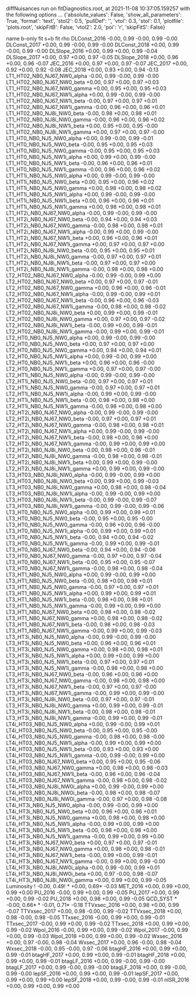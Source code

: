 diffNuisances run on fitDiagnostics.root, at 2021-11-08 10:37:05.159257 with the following options ... {'absolute_values': False, 'show_all_parameters': True, 'format': 'text', 'stol2': 0.5, 'pullDef': '', 'vtol': 0.3, 'stol': 0.1, 'plotfile': 'plots.root', 'skipFitB': False, 'vtol2': 2.0, 'poi': 'r', 'skipFitS': False}

name                                              b-only fit            s+b fit         rho
DLConst_2016                                     -0.00, 0.99        -0.00, 0.99       -0.00
DLConst_2017                                     +0.00, 0.99        -0.00, 0.99       -0.00
DLConst_2018                                     +0.00, 0.99        -0.00, 0.99       -0.00
DLSlope_2016                                     +0.00, 0.99        +0.00, 0.99       -0.04
DLSlope_2017                                     +0.00, 0.97        +0.00, 0.97       -0.05
DLSlope_2018                                     +0.00, 0.96        +0.00, 0.96       -0.07
JEC_2016                                         +0.00, 0.97        +0.00, 0.97       -0.07
JEC_2017                                         +0.00, 0.92        +0.00, 0.92       -0.08
JEC_2018                                         +0.00, 0.93        +0.00, 0.94       -0.13
LT1_HT02_NB0_NJ67_NW0_alpha                      -0.00, 0.99        -0.00, 0.99       -0.00
LT1_HT02_NB0_NJ67_NW0_beta                       +0.00, 0.97        +0.00, 0.97       +0.03
LT1_HT02_NB0_NJ67_NW0_gamma                      +0.00, 0.95        +0.00, 0.95       +0.03
LT1_HT02_NB0_NJ67_NW1i_alpha                     +0.00, 0.99        -0.00, 0.99       -0.00
LT1_HT02_NB0_NJ67_NW1i_beta                      -0.00, 0.97        +0.00, 0.97       +0.01
LT1_HT02_NB0_NJ67_NW1i_gamma                     -0.00, 0.96        +0.00, 0.96       +0.01
LT1_HT02_NB0_NJ8i_NW0_beta                       -0.00, 0.98        +0.00, 0.98       +0.01
LT1_HT02_NB0_NJ8i_NW0_gamma                      -0.00, 0.96        +0.00, 0.96       +0.02
LT1_HT02_NB0_NJ8i_NW1i_beta                      +0.00, 0.95        +0.00, 0.95       -0.00
LT1_HT02_NB0_NJ8i_NW1i_gamma                     +0.00, 0.97        +0.00, 0.97       -0.00
LT1_HT0_NB0_NJ5_NW0_alpha                        +0.00, 0.99        -0.00, 0.99       -0.01
LT1_HT0_NB0_NJ5_NW0_beta                         -0.00, 0.95        +0.00, 0.95       +0.03
LT1_HT0_NB0_NJ5_NW0_gamma                        -0.00, 0.95        +0.00, 0.95       +0.03
LT1_HT0_NB0_NJ5_NW1i_alpha                       +0.00, 0.99        +0.00, 0.99       -0.00
LT1_HT0_NB0_NJ5_NW1i_beta                        -0.00, 0.96        +0.00, 0.96       +0.01
LT1_HT0_NB0_NJ5_NW1i_gamma                       -0.00, 0.96        +0.00, 0.96       +0.02
LT1_HT1i_NB0_NJ5_NW0_alpha                       +0.00, 0.99        -0.00, 0.99       -0.00
LT1_HT1i_NB0_NJ5_NW0_beta                        +0.00, 0.95        +0.00, 0.96       +0.02
LT1_HT1i_NB0_NJ5_NW0_gamma                       +0.00, 0.98        +0.00, 0.98       +0.02
LT1_HT1i_NB0_NJ5_NW1i_alpha                      +0.00, 0.99        -0.00, 0.99       -0.00
LT1_HT1i_NB0_NJ5_NW1i_beta                       +0.00, 0.96        +0.00, 0.96       +0.01
LT1_HT1i_NB0_NJ5_NW1i_gamma                      +0.00, 0.98        +0.00, 0.98       +0.01
LT1_HT2i_NB0_NJ67_NW0_alpha                      -0.00, 0.99        -0.00, 0.99       -0.00
LT1_HT2i_NB0_NJ67_NW0_beta                       -0.00, 0.94        +0.00, 0.94       +0.03
LT1_HT2i_NB0_NJ67_NW0_gamma                      -0.00, 0.98        +0.00, 0.98       +0.01
LT1_HT2i_NB0_NJ67_NW1i_alpha                     -0.00, 0.99        +0.00, 0.99       -0.00
LT1_HT2i_NB0_NJ67_NW1i_beta                      +0.00, 0.96        +0.00, 0.96       +0.01
LT1_HT2i_NB0_NJ67_NW1i_gamma                     +0.00, 0.97        +0.00, 0.97       +0.00
LT1_HT2i_NB0_NJ8i_NW0_beta                       -0.00, 0.95        +0.00, 0.95       +0.01
LT1_HT2i_NB0_NJ8i_NW0_gamma                      -0.00, 0.97        +0.00, 0.97       +0.01
LT1_HT2i_NB0_NJ8i_NW1i_beta                      -0.00, 0.97        +0.00, 0.97       +0.00
LT1_HT2i_NB0_NJ8i_NW1i_gamma                     -0.00, 0.98        +0.00, 0.98       +0.00
LT2_HT02_NB0_NJ67_NW0_alpha                      -0.00, 0.99        -0.00, 0.99       +0.00
LT2_HT02_NB0_NJ67_NW0_beta                       +0.00, 0.97        +0.00, 0.97       -0.01
LT2_HT02_NB0_NJ67_NW0_gamma                      +0.00, 0.96        +0.00, 0.96       -0.01
LT2_HT02_NB0_NJ67_NW1i_alpha                     -0.00, 0.99        -0.00, 0.99       +0.01
LT2_HT02_NB0_NJ67_NW1i_beta                      -0.00, 0.96        +0.00, 0.96       -0.03
LT2_HT02_NB0_NJ67_NW1i_gamma                     -0.00, 0.98        +0.00, 0.98       -0.02
LT2_HT02_NB0_NJ8i_NW0_beta                       +0.00, 0.99        +0.00, 0.99       -0.01
LT2_HT02_NB0_NJ8i_NW0_gamma                      +0.00, 0.97        +0.00, 0.97       -0.02
LT2_HT02_NB0_NJ8i_NW1i_beta                      -0.00, 0.99        +0.00, 0.99       -0.01
LT2_HT02_NB0_NJ8i_NW1i_gamma                     -0.00, 0.99        +0.00, 0.99       -0.01
LT2_HT0_NB0_NJ5_NW0_alpha                        +0.00, 0.99        -0.00, 0.99       -0.00
LT2_HT0_NB0_NJ5_NW0_beta                         +0.00, 0.97        +0.00, 0.97       +0.00
LT2_HT0_NB0_NJ5_NW0_gamma                        +0.00, 0.94        +0.00, 0.94       +0.01
LT2_HT0_NB0_NJ5_NW1i_alpha                       +0.00, 0.99        -0.00, 0.99       +0.00
LT2_HT0_NB0_NJ5_NW1i_beta                        +0.00, 0.96        +0.00, 0.96       -0.00
LT2_HT0_NB0_NJ5_NW1i_gamma                       +0.00, 0.97        +0.00, 0.97       -0.00
LT2_HT1i_NB0_NJ5_NW0_alpha                       -0.00, 0.99        -0.00, 0.99       -0.00
LT2_HT1i_NB0_NJ5_NW0_beta                        -0.00, 0.97        +0.00, 0.97       +0.01
LT2_HT1i_NB0_NJ5_NW0_gamma                       -0.00, 0.97        +0.00, 0.97       +0.01
LT2_HT1i_NB0_NJ5_NW1i_alpha                      -0.00, 0.99        +0.00, 0.99       -0.00
LT2_HT1i_NB0_NJ5_NW1i_beta                       -0.00, 0.98        +0.00, 0.98       +0.00
LT2_HT1i_NB0_NJ5_NW1i_gamma                      -0.00, 0.98        +0.00, 0.98       +0.00
LT2_HT2i_NB0_NJ67_NW0_alpha                      -0.00, 0.99        -0.00, 0.99       -0.00
LT2_HT2i_NB0_NJ67_NW0_beta                       -0.00, 0.97        +0.00, 0.97       +0.01
LT2_HT2i_NB0_NJ67_NW0_gamma                      -0.00, 0.98        +0.00, 0.98       +0.01
LT2_HT2i_NB0_NJ67_NW1i_alpha                     +0.00, 0.99        -0.00, 0.99       -0.00
LT2_HT2i_NB0_NJ67_NW1i_beta                      -0.00, 0.98        +0.00, 0.98       +0.00
LT2_HT2i_NB0_NJ67_NW1i_gamma                     -0.00, 0.99        +0.00, 0.99       +0.00
LT2_HT2i_NB0_NJ8i_NW0_beta                       -0.00, 0.98        +0.00, 0.98       -0.01
LT2_HT2i_NB0_NJ8i_NW0_gamma                      -0.00, 0.98        +0.00, 0.98       -0.01
LT2_HT2i_NB0_NJ8i_NW1i_beta                      +0.00, 0.99        +0.00, 0.99       -0.00
LT2_HT2i_NB0_NJ8i_NW1i_gamma                     +0.00, 0.99        +0.00, 0.99       -0.00
LT3_HT03_NB0_NJ8i_NW0_alpha                      -0.00, 0.99        -0.00, 0.99       +0.00
LT3_HT03_NB0_NJ8i_NW0_beta                       +0.00, 0.99        +0.00, 0.99       -0.03
LT3_HT03_NB0_NJ8i_NW0_gamma                      +0.00, 0.98        +0.00, 0.98       -0.04
LT3_HT03_NB0_NJ8i_NW1i_alpha                     -0.00, 0.99        -0.00, 0.99       +0.00
LT3_HT03_NB0_NJ8i_NW1i_beta                      -0.00, 0.99        -0.00, 0.99       -0.07
LT3_HT03_NB0_NJ8i_NW1i_gamma                     -0.00, 0.99        -0.00, 0.99       -0.06
LT3_HT0_NB0_NJ5_NW0_alpha                        -0.00, 0.99        +0.00, 0.99       +0.01
LT3_HT0_NB0_NJ5_NW0_beta                         -0.00, 0.95        +0.00, 0.95       -0.00
LT3_HT0_NB0_NJ5_NW0_gamma                        -0.00, 0.96        +0.00, 0.96       -0.00
LT3_HT0_NB0_NJ5_NW1i_alpha                       -0.00, 0.99        +0.00, 0.99       +0.01
LT3_HT0_NB0_NJ5_NW1i_beta                        -0.00, 0.94        +0.00, 0.94       -0.02
LT3_HT0_NB0_NJ5_NW1i_gamma                       -0.00, 0.99        +0.00, 0.99       -0.01
LT3_HT0_NB0_NJ67_NW0_beta                        -0.00, 0.94        +0.00, 0.94       -0.06
LT3_HT0_NB0_NJ67_NW0_gamma                       -0.00, 0.97        +0.00, 0.97       -0.04
LT3_HT0_NB0_NJ67_NW1i_beta                       -0.00, 0.95        +0.00, 0.95       -0.07
LT3_HT0_NB0_NJ67_NW1i_gamma                      -0.00, 0.98        +0.00, 0.98       -0.04
LT3_HT1_NB0_NJ5_NW0_alpha                        +0.00, 0.99        -0.00, 0.99       +0.00
LT3_HT1_NB0_NJ5_NW0_beta                         -0.00, 0.98        +0.00, 0.98       +0.01
LT3_HT1_NB0_NJ5_NW0_gamma                        -0.00, 0.97        +0.00, 0.97       +0.01
LT3_HT1_NB0_NJ5_NW1i_alpha                       +0.00, 0.99        +0.00, 0.99       +0.01
LT3_HT1_NB0_NJ5_NW1i_beta                        -0.00, 0.98        +0.00, 0.98       +0.01
LT3_HT1_NB0_NJ5_NW1i_gamma                       -0.00, 0.99        +0.00, 0.99       +0.00
LT3_HT1_NB0_NJ67_NW0_beta                        +0.00, 0.98        +0.00, 0.98       -0.02
LT3_HT1_NB0_NJ67_NW0_gamma                       +0.00, 0.98        +0.00, 0.98       -0.02
LT3_HT1_NB0_NJ67_NW1i_beta                       -0.00, 0.98        +0.00, 0.98       -0.03
LT3_HT1_NB0_NJ67_NW1i_gamma                      -0.00, 0.99        +0.00, 0.99       -0.03
LT3_HT3i_NB0_NJ5_NW0_alpha                       -0.00, 0.99        -0.00, 0.99       -0.00
LT3_HT3i_NB0_NJ5_NW0_beta                        +0.00, 0.96        +0.00, 0.96       +0.01
LT3_HT3i_NB0_NJ5_NW0_gamma                       +0.00, 0.98        +0.00, 0.98       +0.01
LT3_HT3i_NB0_NJ5_NW1i_alpha                      +0.00, 0.99        +0.00, 0.99       +0.00
LT3_HT3i_NB0_NJ5_NW1i_beta                       -0.00, 0.97        +0.00, 0.97       +0.01
LT3_HT3i_NB0_NJ5_NW1i_gamma                      -0.00, 0.98        +0.00, 0.98       +0.00
LT3_HT3i_NB0_NJ67_NW0_beta                       -0.00, 0.96        +0.00, 0.96       +0.00
LT3_HT3i_NB0_NJ67_NW0_gamma                      -0.00, 0.98        +0.00, 0.98       +0.00
LT3_HT3i_NB0_NJ67_NW1i_beta                      -0.00, 0.97        +0.00, 0.97       -0.00
LT3_HT3i_NB0_NJ67_NW1i_gamma                     -0.00, 0.99        +0.00, 0.99       -0.00
LT3_HT3i_NB0_NJ8i_NW0_beta                       -0.00, 0.97        +0.00, 0.97       -0.01
LT3_HT3i_NB0_NJ8i_NW0_gamma                      +0.00, 0.99        +0.00, 0.99       -0.01
LT3_HT3i_NB0_NJ8i_NW1i_beta                      -0.00, 0.98        +0.00, 0.98       -0.01
LT3_HT3i_NB0_NJ8i_NW1i_gamma                     -0.00, 0.99        +0.00, 0.99       -0.01
LT4i_HT03_NB0_NJ5_NW0_alpha                      +0.00, 0.99        -0.00, 0.99       +0.01
LT4i_HT03_NB0_NJ5_NW0_beta                       -0.00, 0.95        +0.00, 0.95       -0.00
LT4i_HT03_NB0_NJ5_NW0_gamma                      -0.00, 0.98        +0.00, 0.98       -0.00
LT4i_HT03_NB0_NJ5_NW1i_alpha                     -0.00, 0.99        +0.00, 0.99       +0.00
LT4i_HT03_NB0_NJ5_NW1i_beta                      -0.00, 0.93        +0.00, 0.93       +0.00
LT4i_HT03_NB0_NJ5_NW1i_gamma                     -0.00, 0.99        -0.00, 0.99       +0.00
LT4i_HT03_NB0_NJ67_NW0_beta                      +0.00, 0.95        +0.00, 0.95       -0.06
LT4i_HT03_NB0_NJ67_NW0_gamma                     +0.00, 0.98        +0.00, 0.98       -0.03
LT4i_HT03_NB0_NJ67_NW1i_beta                     -0.00, 0.96        +0.00, 0.96       -0.04
LT4i_HT03_NB0_NJ67_NW1i_gamma                    -0.00, 0.98        +0.00, 0.98       -0.02
LT4i_HT03_NB0_NJ8i_NW0i_alpha                    +0.00, 0.99        -0.00, 0.99       +0.00
LT4i_HT03_NB0_NJ8i_NW0i_beta                     -0.00, 0.98        +0.00, 0.98       -0.07
LT4i_HT03_NB0_NJ8i_NW0i_gamma                    -0.00, 0.97        +0.00, 0.98       -0.08
LT4i_HT3i_NB0_NJ5_NW0_alpha                      -0.00, 0.99        -0.00, 0.99       +0.00
LT4i_HT3i_NB0_NJ5_NW0_beta                       +0.00, 0.96        +0.00, 0.96       +0.01
LT4i_HT3i_NB0_NJ5_NW0_gamma                      +0.00, 0.98        +0.00, 0.98       +0.00
LT4i_HT3i_NB0_NJ5_NW1i_alpha                     -0.00, 0.99        +0.00, 0.99       +0.00
LT4i_HT3i_NB0_NJ5_NW1i_beta                      -0.00, 0.98        +0.00, 0.98       +0.00
LT4i_HT3i_NB0_NJ5_NW1i_gamma                     -0.00, 0.99        +0.00, 0.99       +0.00
LT4i_HT3i_NB0_NJ67_NW0_beta                      +0.00, 0.97        +0.00, 0.97       -0.01
LT4i_HT3i_NB0_NJ67_NW0_gamma                     +0.00, 0.98        +0.00, 0.98       -0.01
LT4i_HT3i_NB0_NJ67_NW1i_beta                     -0.00, 0.99        +0.00, 0.99       -0.01
LT4i_HT3i_NB0_NJ67_NW1i_gamma                    -0.00, 0.99        +0.00, 0.99       -0.00
LT4i_HT3i_NB0_NJ8i_NW0i_alpha                    -0.00, 0.99        -0.00, 0.99       +0.01
LT4i_HT3i_NB0_NJ8i_NW0i_beta                     +0.00, 0.97        -0.00, 0.98       -0.07
LT4i_HT3i_NB0_NJ8i_NW0i_gamma                    +0.00, 0.99        +0.00, 0.99       -0.05
Luminosity                                    ! -0.00, 0.49!     * +0.00, 0.69*       -0.03
MET_2016                                         +0.00, 0.99        +0.00, 0.99       +0.00
PU_2016                                          -0.00, 0.99        +0.00, 0.99       -0.05
PU_2017                                          +0.00, 0.99        +0.00, 0.99       -0.02
PU_2018                                          +0.00, 0.98        +0.00, 0.99       -0.05
QCD_SYST                                      * -0.00, 0.66*     * -0.01, 0.71*       -0.18
TTVxsec_2016                                     +0.00, 0.98        +0.00, 0.99       -0.07
TTVxsec_2017                                     +0.00, 0.98        -0.00, 0.99       -0.02
TTVxsec_2018                                     +0.00, 0.98        -0.00, 0.98       -0.05
TTxsec_2016                                      -0.00, 0.99        +0.00, 0.99       -0.01
TTxsec_2017                                      -0.00, 0.99        +0.00, 0.99       -0.02
TTxsec_2018                                      +0.00, 0.99        +0.00, 0.99       -0.02
Wpol_2016                                        -0.00, 0.99        +0.00, 0.99       -0.02
Wpol_2017                                        -0.00, 0.99        +0.00, 0.99       -0.03
Wpol_2018                                        +0.00, 0.99        +0.00, 0.99       -0.02
Wxsec_2016                                       +0.00, 0.97        -0.00, 0.98       -0.04
Wxsec_2017                                       +0.00, 0.96        -0.00, 0.98       -0.04
Wxsec_2018                                       -0.00, 0.95        -0.00, 0.97       -0.06
btagHF_2016                                      +0.00, 0.99        +0.00, 0.99       -0.01
btagHF_2017                                      +0.00, 0.99        +0.00, 0.99       -0.01
btagHF_2018                                      +0.00, 0.99        +0.00, 0.99       -0.01
btagLF_2016                                      +0.00, 0.99        -0.00, 0.99       -0.00
btagLF_2017                                      +0.00, 0.99        -0.00, 0.99       -0.00
btagLF_2018                                      +0.00, 0.99        -0.00, 0.99       -0.00
lepSF_2016                                       +0.00, 0.99        +0.00, 0.99       -0.01
lepSF_2017                                       +0.00, 0.99        +0.00, 0.99       +0.00
lepSF_2018                                       +0.00, 0.99        -0.00, 0.99       -0.01
nISR_2016                                        +0.00, 0.99        +0.00, 0.99       +0.00
